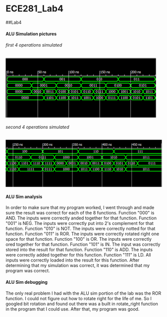 ECE281_Lab4
===========

##Lab4

#### ALU Simulation pictures

###### first 4 operations simulated

![alt text](https://raw.githubusercontent.com/JeremyGruszka/ECE_Lab4/master/simulationFirstHalf.PNG "First Half")

###### second 4 operations simulated

![alt text](https://raw.githubusercontent.com/JeremyGruszka/ECE_Lab4/master/simulationSecondHalf.PNG "Schematic")

#### ALU Sim analysis

In order to make sure that my program worked, I went through and made sure the result was correct for each of the 8 functions.  Function "000" is AND.  The inputs were correctly anded together for that function.  Function "001" is NEG. The inputs were correctly put into 2's complement for that function. Function "010" is NOT.  The inputs were correctly notted for that function.  Function "011" is ROR.  The inputs were correctly rotated right one space for that function.  Function "100" is OR.  The inputs were correctly ored together for that function.  Function "101" is IN.  The input was correctly stored into the result for that function.  Function "110" is ADD.  The inputs were correctly added together for this function.  Function "111" is LD.  All inputs were correctly loaded into the result for this function.  After determining that my simulation was correct, it was determined that my program was correct.

#### ALU Sim debugging
The only real problem I had with the ALU sim portion of the lab was the ROR function.  I could not figure out how to rotate right for the life of me.  So I googled bit rotation and found out there was a built in rotate_right function in the program that I could use.  After that, my program was good.
